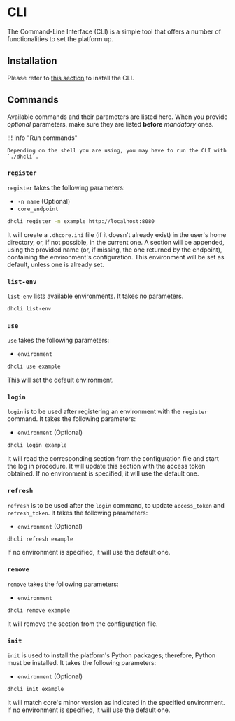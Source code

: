 # CLI

The Command-Line Interface (CLI) is a simple tool that offers a number of functionalities to set the platform up.

## Installation

Please refer to [this section](../tasks/cli.md#cli-installation) to install the CLI.

## Commands

Available commands and their parameters are listed here. When you provide *optional* parameters, make sure they are listed **before** *mandatory* ones.

!!! info "Run commands"

    Depending on the shell you are using, you may have to run the CLI with `./dhcli`.

### `register`
`register` takes the following parameters:

- `-n name` (Optional)
- `core_endpoint`

``` sh
dhcli register -n example http://localhost:8080
```
It will create a `.dhcore.ini` file (if it doesn't already exist) in the user's home directory, or, if not possible, in the current one. A section will be appended, using the provided name (or, if missing, the one returned by the endpoint), containing the environment's configuration. This environment will be set as default, unless one is already set.

### `list-env`
`list-env` lists available environments. It takes no parameters.

``` sh
dhcli list-env
```

### `use`
`use` takes the following parameters:

- `environment`

``` sh
dhcli use example
```
This will set the default environment.

### `login`
`login` is to be used after registering an environment with the `register` command. It takes the following parameters:

- `environment` (Optional)

``` sh
dhcli login example
```
It will read the corresponding section from the configuration file and start the log in procedure. It will update this section with the access token obtained. If no environment is specified, it will use the default one.

### `refresh`
`refresh` is to be used after the `login` command, to update `access_token` and `refresh_token`. It takes the following parameters:

- `environment` (Optional)

``` sh
dhcli refresh example
```
If no environment is specified, it will use the default one.

### `remove`
`remove` takes the following parameters:

- `environment`

``` sh
dhcli remove example
```
It will remove the section from the configuration file.

### `init`
`init` is used to install the platform's Python packages; therefore, Python must be installed. It takes the following parameters:

- `environment` (Optional)

``` sh
dhcli init example
```
It will match core's minor version as indicated in the specified environment. If no environment is specified, it will use the default one.
